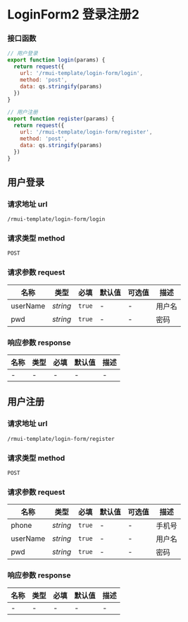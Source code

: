 # LoginForm2 登录注册2

### 接口函数

```js
// 用户登录
export function login(params) {
  return request({
    url: '/rmui-template/login-form/login',
    method: 'post',
    data: qs.stringify(params)
  })
}

// 用户注册
export function register(params) {
  return request({
    url: '/rmui-template/login-form/register',
    method: 'post',
    data: qs.stringify(params)
  })
}
```

## 用户登录

### 请求地址 url

    /rmui-template/login-form/login

### 请求类型 method

`POST`

### 请求参数 request

| 名称     | 类型     | 必填   | 默认值 | 可选值 | 描述   |
| -------- | -------- | ------ | ------ | ------ | ------ |
| userName | _string_ | `true` | -      | -      | 用户名 |
| pwd      | _string_ | `true` | -      | -      | 密码   |

### 响应参数 response

| 名称 | 类型 | 必填 | 默认值 | 描述 |
| ---- | ---- | ---- | ------ | ---- |
| -    | -    | -    | -      | -    |

## 用户注册

### 请求地址 url

    /rmui-template/login-form/register

### 请求类型 method

`POST`

### 请求参数 request

| 名称     | 类型     | 必填   | 默认值 | 可选值 | 描述   |
| -------- | -------- | ------ | ------ | ------ | ------ |
| phone    | _string_ | `true` | -      | -      | 手机号 |
| userName | _string_ | `true` | -      | -      | 用户名 |
| pwd      | _string_ | `true` | -      | -      | 密码   |

### 响应参数 response

| 名称 | 类型 | 必填 | 默认值 | 描述 |
| ---- | ---- | ---- | ------ | ---- |
| -    | -    | -    | -      | -    |
